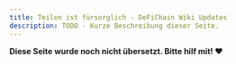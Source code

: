 ```yaml
---
title: Teilen ist fürsorglich - DeFiChain Wiki Updates
description: TODO - Kurze Beschreibung dieser Seite.
---
```


**Diese Seite wurde noch nicht übersetzt. Bitte hilf mit! ❤**
